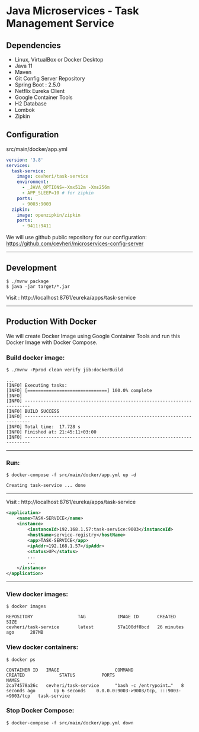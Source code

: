 # Java Microservices - Task Management Service


## Dependencies
* Linux, VirtualBox or Docker Desktop
* Java 11
* Maven
* Git Config Server Repository  
* Spring Boot : 2.5.0
* Netflix Eureka Client
* Google Container Tools
* H2 Database
* Lombok
* Zipkin

## Configuration 
src/main/docker/app.yml
```yaml
version: '3.8'
services:
  task-service:
    image: cevheri/task-service
    environment:
      - _JAVA_OPTIONS=-Xmx512m -Xms256m
      - APP_SLEEP=10 # for zipkin
    ports:
      - 9003:9003
  zipkin:
    image: openzipkin/zipkin
    ports:
      - 9411:9411
```

We will use github public repository for our configuration:
https://github.com/cevheri/microservices-config-server


---
## Development
```shell
$ ./mvnw package
$ java -jar target/*.jar
```
Visit : http://localhost:8761/eureka/apps/task-service

---
## Production With Docker
We will create Docker Image using Google Container Tools and run this Docker Image with Docker Compose.

### Build docker image:
```shell
$ ./mvnw -Pprod clean verify jib:dockerBuild

...
[INFO] Executing tasks:
[INFO] [==============================] 100.0% complete
[INFO] 
[INFO] ------------------------------------------------------------------------
[INFO] BUILD SUCCESS
[INFO] ------------------------------------------------------------------------
[INFO] Total time:  17.728 s
[INFO] Finished at: 21:45:11+03:00
[INFO] ------------------------------------------------------------------------
```

---

### Run:
```shell
$ docker-compose -f src/main/docker/app.yml up -d

Creating task-service ... done
```
---
Visit : http://localhost:8761/eureka/apps/task-service
```xml
<application>
    <name>TASK-SERVICE</name>
    <instance>
        <instanceId>192.168.1.57:task-service:9003</instanceId>
        <hostName>service-registry</hostName>
        <app>TASK-SERVICE</app>
        <ipAddr>192.168.1.57</ipAddr>
        <status>UP</status>
        ...
        ...
    </instance>
</application>
```

---
### View docker images:
```shell
$ docker images

REPOSITORY                 TAG            IMAGE ID       CREATED             SIZE
cevheri/task-service       latest         57a100df8bcd   26 minutes ago      287MB

```

### View docker containers:
````shell
$ docker ps

CONTAINER ID   IMAGE                     COMMAND                  CREATED             STATUS          PORTS                                       NAMES
2ca74578a26c   cevheri/task-service      "bash -c /entrypoint…"   8 seconds ago       Up 6 seconds    0.0.0.0:9003->9003/tcp, :::9003->9003/tcp   task-service

````

### Stop Docker Compose:
```shell
$ docker-compose -f src/main/docker/app.yml down

```

